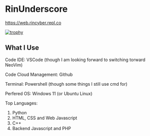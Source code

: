 # RinUnderscore
https://web.rincyber.repl.co

[![trophy](https://github-profile-trophy.vercel.app/?username=RinSoftwareDeveloper&theme=onedark)](https://github.com/ryo-ma/github-profile-trophy)

## What I Use
Code IDE: VSCode (though I am looking forward to switching torward NeoVim)

Code Cloud Management: Github

Terminal: Powershell (though some things I still use cmd for)

Perfered OS: Windows 11 (or Ubuntu Linux)

Top Languages:
1. Python
2. HTML, CSS and Web Javascript
3. C++
4. Backend Javascript and PHP
